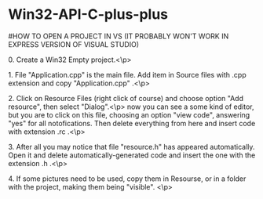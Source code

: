 # Win32-API-C-plus-plus
#HOW TO OPEN A PROJECT IN VS 
(IT PROBABLY WON'T WORK IN EXPRESS VERSION OF VISUAL STUDIO)


<p>0. Create a Win32 Empty project.<\p>
<p>1. File "Application.cpp" is the main file. Add item in Source files with .cpp extension and copy "Application.cpp" .<\p>
<p>2. Click on Resource Files (right click of course) and choose option "Add resource", then select "Dialog".<\p>
  now you can see a some kind of editor, but you are to click on this file, choosing an option "view code",
  answering "yes" for all notofications. Then delete everything from here and insert code with extension .rc .<\p>
<p>3. After all you may notice that file "resource.h" has appeared automatically. Open it and delete automatically-generated code 
   and insert the one with the extension .h .<\p>
<p>4. If some pictures need to be used, copy them in Resourse, or in a folder with the project, making them being "visible".  <\p> 
